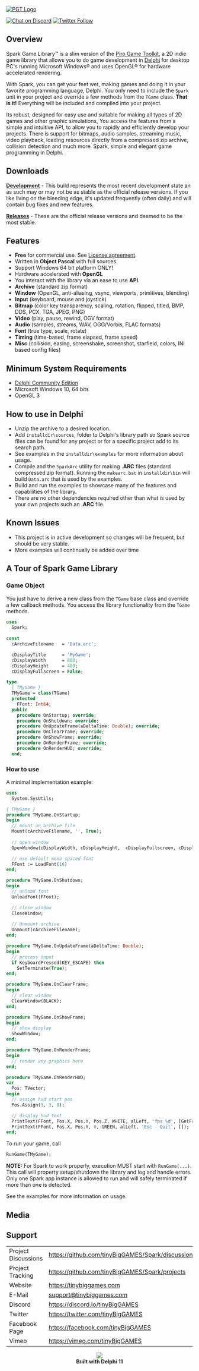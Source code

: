 <a href="https://tinybiggames.com" target="_blank">![PGT Logo](media/logo.png)</a>

[![Chat on Discord](https://img.shields.io/discord/754884471324672040.svg?logo=discord)](https://discord.gg/tPWjMwK) [![Twitter Follow](https://img.shields.io/twitter/follow/tinyBigGAMES?style=social)](https://twitter.com/tinyBigGAMES)

## Overview
Spark Game Library&trade; is a slim version of the <a href="https://github.com/tinyBigGAMES/PiroGameToolkit" target="_blank">Piro Game Toolkit</a>, a 2D indie game library that allows you to do game development in <a href="https://www.embarcadero.com/products/delphi" target="_blank">Delphi</a> for desktop PC's running Microsoft Windows® and uses OpenGL® for hardware accelerated rendering.

With Spark, you can get your feet wet, making games and doing it in your favorite programming language, Delphi. You only need to include the `Spark` unit in your project and override a few methods from the `TGame` class. **That is it!** Everything will be included and compiled into your project.

Its robust, designed for easy use and suitable for making all types of 2D games and other graphic simulations, You access the features from a simple and intuitive API, to allow you to rapidly and efficiently develop your projects. There is support for bitmaps, audio samples, streaming music, video playback, loading resources directly from a compressed zip archive, collision detection and much more. Spark, simple and elegant game programming in Delphi. 

## Downloads
<a href="https://github.com/tinyBigGAMES/Spark/archive/refs/heads/main.zip" target="_blank">**Development**</a> - This build represents the most recent development state an as such may or may not be as stable as the official release versions. If you like living on the bleeding edge, it's updated frequently (often daily) and will contain bug fixes and new features.

<a href="https://github.com/tinyBigGAMES/Spark/releases" target="_blank">**Releases**</a> - These are the official release versions and deemed to be the most stable.

## Features
- **Free** for commercial use. See <a href="https://github.com/tinyBigGAMES/Spark/blob/main/LICENSE" target="_blank">License agreement</a>.
- Written in **Object Pascal** with full sources.
- Support Windows 64 bit platform ONLY!
- Hardware accelerated with **OpenGL**
- You interact with the library via an ease to use **API**.
- **Archive** (standard zip format)
- **Window** (OpenGL, anti-aliasing, vsync, viewports, primitives, blending)
- **Input** (keyboard, mouse and joystick)
- **Bitmap** (color key transparency, scaling, rotation, flipped, titled,  BMP, DDS, PCX, TGA, JPEG, PNG)
- **Video** (play, pause, rewind, OGV format)
- **Audio** (samples, streams, WAV, OGG/Vorbis, FLAC formats)
- **Font** (true type, scale, rotate)
- **Timing** (time-based, frame elapsed, frame speed)
- **Misc** (collision, easing, screenshake, screenshot, starfield, colors, INI based config files)

## Minimum System Requirements
- <a href="https://www.embarcadero.com/products/delphi/starter" target="_blank">Delphi Community Edition</a>
- Microsoft Windows 10, 64 bits
- OpenGL 3

## How to use in Delphi
- Unzip the archive to a desired location.
- Add `installdir\sources`, folder to Delphi's library path so Spark source files can be found for any project or for a specific project add to its search path.
- See examples in the `installdir\examples` for more information about usage.
- Compile and the `SparkArc` utility for making **.ARC** files (standard compressed zip format). Running the `makearc.bat` in `installdir\bin` will build `Data.arc` that is used by the examples.
- Build and run the examples to showcase many of the features and capabilities of the library.
- There are no other dependencies required other than what is used by your own projects such an **.ARC** file.

## Known Issues
- This project is in active development so changes will be frequent, but should be very stable. 
- More examples will continually be added over time

## A Tour of Spark Game Library
### Game Object
You just have to derive a new class from the `TGame` base class and override a few callback methods. You access the library functionality from the `TGame` methods.
```pascal
uses
  Spark;
  
const
  cArchiveFilename   = 'Data.arc';

  cDisplayTitle      = 'MyGame';
  cDisplayWidth      = 800;
  cDisplayHeight     = 480;
  cDisplayFullscreen = False;

type
  { TMyGame }
  TMyGame = class(TGame)
  protected
    FFont: Int64;
  public
    procedure OnStartup; override;
    procedure OnShutdown; override;
    procedure OnUpdateFrame(aDeltaTime: Double); override;
    procedure OnClearFrame; override;
    procedure OnShowFrame; override;
    procedure OnRenderFrame; override;
    procedure OnRenderHUD; override;
  end;
```
### How to use
A minimal implementation example:
```pascal
uses
  System.SysUtils;

{ TMyGame }
procedure TMyGame.OnStartup;
begin
  // mount an archive file
  Mount(cArchiveFilename, '', True);  
  
  // open window
  OpenWindow(cDisplayWidth, cDisplayHeight,  cDisplayFullscreen, cDisplayTitle);

  // use default mono spaced font
  FFont := LoadFont(16)
end;

procedure TMyGame.OnShutdown;
begin
  // unload font
  UnloadFont(FFont);

  // close window
  CloseWindow;
  
  // Unmount archive
  Unmount(cArchiveFilename);  
end;

procedure TMyGame.OnUpdateFrame(aDeltaTime: Double);
begin
  // process input
  if KeyboardPressed(KEY_ESCAPE) then
    SetTerminate(True);
end;

procedure TMyGame.OnClearFrame;
begin
  // clear window
  ClearWindow(BLACK);
end;

procedure TMyGame.OnShowFrame;
begin
  // show display
  ShowWindow;
end;

procedure TMyGame.OnRenderFrame;
begin
  // render any graphics here
end;

procedure TMyGame.OnRenderHUD;
var
  Pos: TVector;
begin
  // assign hud start pos
  Pos.Assign(3, 3, 0);

  // display hud text
  PrintText(FFont, Pos.X, Pos.Y, Pos.Z, WHITE, alLeft, 'fps %d', [GetFrameRate]);
  PrintText(FFont, Pos.X, Pos.Y, 0, GREEN, alLeft, 'Esc - Quit', []);
end;
```
To run your game, call
```pascal
RunGame(TMyGame);
```
**NOTE:** For Spark to work properly, execution MUST start with `RunGame(...)`. This call will property setup/shutdown the library and log and handle errors. Only one Spark app instance is allowed to run and will safely terminated if more than one is detected.

See the examples for more information on usage.

## Media


## Support
<table>
<tbody>
	<tr>
		<td>Project Discussions</td>
		<td><a href="https://github.com/tinyBigGAMES/Spark/discussions">https://github.com/tinyBigGAMES/Spark/discussions</a></td>
	</tr>
	<tr>
		<td>Project Tracking</td>
		<td><a href="https://github.com/tinyBigGAMES/Spark/projects">https://github.com/tinyBigGAMES/Spark/projects</a></td>
	</tr>	
	<tr>
		<td>Website</td>
		<td><a href="https://tinybiggames.com">https://tinybiggames.com</a></td>
	</tr>
	<tr>
		<td>E-Mail</td>
		<td><a href="mailto:support@tinybiggames.com">support@tinybiggames.com</a></td>
	</tr>
	<tr>
		<td>Discord</td>
		<td><a href="https://discord.gg/tPWjMwK">https://discord.io/tinyBigGAMES</a></td>
	</tr>
	<tr>
		<td>Twitter</td>
		<td><a href="https://twitter.com/tinyBigGAMES">https://twitter.com/tinyBigGAMES</a></td>
	</tr>
	<tr>
		<td>Facebook Page</td>
		<td><a href="https://facebook.com/tinyBigGAMES">https://facebook.com/tinyBigGAMES</a></td>
	</tr>
	<tr>
		<td>Vimeo</td>
		<td><a href="https://vimeo.com/tinyBigGAMES">https://vimeo.com/tinyBigGAMES</a></td>
	</tr>
</tbody>
</table>

<p align="center">
 <a href="https://www.embarcadero.com/products/delphi" target="_blank"><img src="media/delphi.png"></a><br/>
 <b>Built with Delphi 11</b>
</p>

